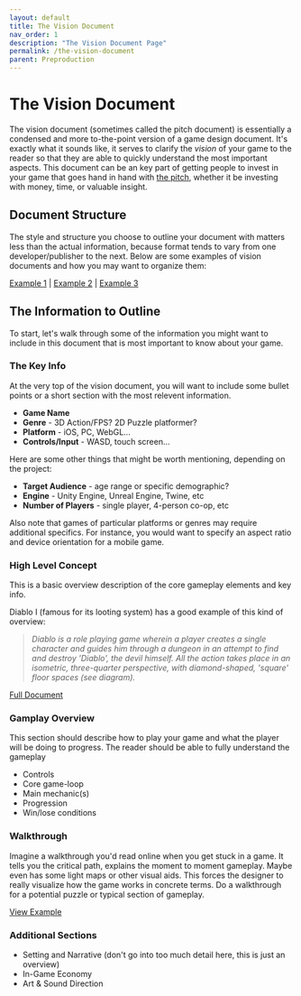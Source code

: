 ```yaml
---
layout: default
title: The Vision Document
nav_order: 1
description: "The Vision Document Page"
permalink: /the-vision-document
parent: Preproduction
---
```


# The Vision Document

The vision document (sometimes called the pitch document) is essentially a condensed and more to-the-point version of a game design document. It's exactly what it sounds like, it serves to clarify the *vision* of your game to the reader so that they are able to quickly understand the most important aspects. This document can be an key part of getting people to invest in your game that goes hand in hand with [the pitch](https://charlie.games/gamedev-workflow-docs/the-pitch), whether it be investing with money, time, or valuable insight.

## Document Structure

The style and structure you choose to outline your document with matters less than the actual information, because format tends to vary from one developer/publisher to the next. Below are some examples of vision documents and how you may want to organize them:

[Example 1](https://docs.google.com/document/d/1R5BBAkrdQgznTabOWTxED9r_h4BiCTehHPOkffciY1s/edit) | [Example 2](https://docs.google.com/document/d/1KrX9cLMJzFcuxyMA1KvRp6IIiIvQdhTEqu2QVQqmaNE/edit) | [Example 3](https://docs.google.com/document/d/1c27KTIaalTrS3dhT9-maifDvAfkPcc-LMJ6Y1iPYqFg/edit)

## The Information to Outline

To start, let's walk through some of the information you might want to include in this document that is most important to know about your game. 

### The Key Info 

At the very top of the vision document, you will want to include some bullet points or a short section with the most relevent information. 

* **Game Name**
* **Genre** - 3D Action/FPS? 2D Puzzle platformer?
* **Platform** - iOS, PC, WebGL...
* **Controls/Input** - WASD, touch screen...

Here are some other things that might be worth mentioning, depending on the project:

* **Target Audience** - age range or specific demographic?
* **Engine** - Unity Engine, Unreal Engine, Twine, etc
* **Number of Players** - single player, 4-person co-op, etc

Also note that games of particular platforms or genres may require additional specifics. For instance, you would want to specify an aspect ratio and device orientation for a mobile game. 

### High Level Concept 

This is a basic overview description of the core gameplay elements and key info.

Diablo I (famous for its looting system) has a good example of this kind of overview:

> *Diablo is a role playing game wherein a player creates a single character and guides him through a dungeon in an attempt to find and destroy 'Diablo', the devil himself. All the action takes place in an isometric, three-quarter perspective, with diamond-shaped, 'square' floor spaces (see diagram).*

[Full Document](http://www.graybeardgames.com/download/diablo_pitch.pdf)

### Gamplay Overview

This section should describe how to play your game and what the player will be doing to progress. The reader should be able to fully understand the gameplay 

* Controls
* Core game-loop
* Main mechanic(s)
* Progression
* Win/lose conditions

### Walkthrough

 Imagine a walkthrough you'd read online when you get stuck in a game. It tells you the critical path, explains the moment to moment gameplay. Maybe even has some light maps or other visual aids. This forces the designer to really visualize how the game works in concrete terms. Do a walkthrough for a potential puzzle or typical section of gameplay.

 [View Example](https://docs.google.com/document/d/1s0ialsa3MrJpeQ-h-RtuYZK3oWtLE5SUok1d0oRt9tM/edit)

### Additional Sections
* Setting and Narrative (don't go into too much detail here, this is just an overview)
* In-Game Economy
* Art & Sound Direction
